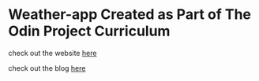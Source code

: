 # Weather-app Created as Part of The Odin Project Curriculum

check out the website [here](https://ronald-luo.github.io/weather-app/)

check out the blog [here](https://www.ronald-luo.com/100-websites/)
